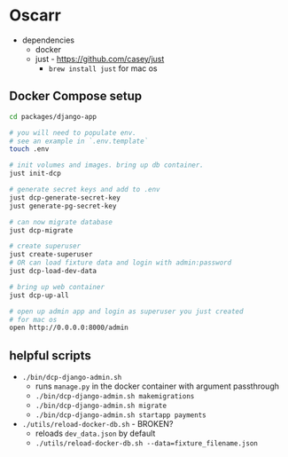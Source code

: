 # Oscarr

* dependencies
  * docker
  * just - https://github.com/casey/just
    * `brew install just` for mac os

## Docker Compose setup
```sh
cd packages/django-app

# you will need to populate env.
# see an example in `.env.template`
touch .env

# init volumes and images. bring up db container.
just init-dcp

# generate secret keys and add to .env
just dcp-generate-secret-key
just generate-pg-secret-key

# can now migrate database
just dcp-migrate

# create superuser
just create-superuser
# OR can load fixture data and login with admin:password
just dcp-load-dev-data

# bring up web container
just dcp-up-all

# open up admin app and login as superuser you just created
# for mac os
open http://0.0.0.0:8000/admin
```

## helpful scripts
* `./bin/dcp-django-admin.sh`
  * runs `manage.py` in the docker container with argument passthrough
  * `./bin/dcp-django-admin.sh makemigrations`
  * `./bin/dcp-django-admin.sh migrate`
  * `./bin/dcp-django-admin.sh startapp payments`
* `./utils/reload-docker-db.sh` - BROKEN?
  * reloads `dev_data.json` by default
  * `./utils/reload-docker-db.sh --data=fixture_filename.json`
